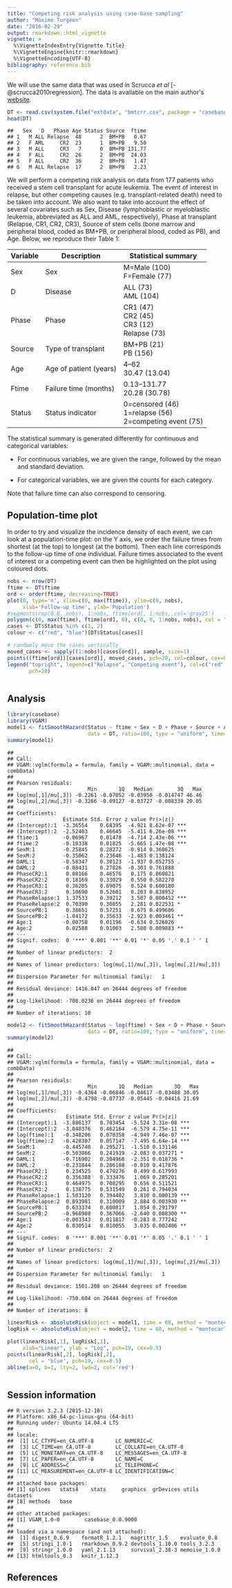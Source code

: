 ```yaml
---
title: "Competing risk analysis using case-base sampling"
author: "Maxime Turgeon"
date: "2016-02-29"
output: rmarkdown::html_vignette
vignette: >
  %\VignetteIndexEntry{Vignette Title}
  %\VignetteEngine{knitr::rmarkdown}
  %\VignetteEncoding{UTF-8}
bibliography: reference.bib
---
```


We will use the same data that was used in Scrucca *et al* [-@scrucca2010regression]. The data is available on the main author's [website](http://www.stat.unipg.it/luca/R/).


```r
DT <- read.csv(system.file("extdata", "bmtcrr.csv", package = "casebase"))
head(DT)
```

```
##   Sex   D   Phase Age Status Source  ftime
## 1   M ALL Relapse  48      2  BM+PB   0.67
## 2   F AML     CR2  23      1  BM+PB   9.50
## 3   M ALL     CR3   7      0  BM+PB 131.77
## 4   F ALL     CR2  26      2  BM+PB  24.03
## 5   F ALL     CR2  36      2  BM+PB   1.47
## 6   M ALL Relapse  17      2  BM+PB   2.23
```

We will perform a competing risk analysis on data from 177 patients who received a stem cell transplant for acute leukemia. The event of interest in relapse, but other competing causes (e.g. transplant-related death) need to be taken into account. We also want to take into account the effect of several covariates such as Sex, Disease (lymphoblastic or myeloblastic leukemia, abbreviated as ALL and AML, respectively), Phase at transplant (Relapse, CR1, CR2, CR3), Source of stem cells (bone marrow and peripheral blood, coded as BM+PB, or peripheral blood, coded as PB), and Age. Below, we reproduce their Table 1:

| Variable | Description            | Statistical summary    |
| -------- | ---------------------- | ---------------------- |
| Sex      | Sex                    | M=Male (100) <br> F=Female (77) |
| D        | Disease                | ALL (73) <br> AML (104) |
| Phase    | Phase                  | CR1 (47) <br> CR2 (45) <br> CR3 (12) <br> Relapse (73) |
| Source   | Type of transplant     | BM+PB (21) <br> PB (156) |
| Age      | Age of patient (years) | 4–62 <br> 30.47 (13.04) |
| Ftime    | Failure time (months)  | 0.13–131.77 <br> 20.28 (30.78) |
| Status   | Status indicator       | 0=censored (46) <br> 1=relapse (56) <br> 2=competing event (75) |

The statistical summary is generated differently for continuous and categorical variables: 

 - For continuous variables, we are given the range, followed by the mean and standard deviation.
 
 - For categorical variables, we are given the counts for each category.
 
Note that failure time can also correspond to censoring.

## Population-time plot

In order to try and visualize the incidence density of each event, we can look at a population-time plot: on the Y axis, we order the failure times from shortest (at the top) to longest (at the bottom). Then each line corresponds to the follow-up time of one individual. Failure times associated to the event of interest or a competing event can then be highlighted on the plot using coloured dots.


```r
nobs <- nrow(DT)
ftime <- DT$ftime
ord <- order(ftime, decreasing=TRUE)
plot(0, type='n', xlim=c(0, max(ftime)), ylim=c(0, nobs), 
     xlab='Follow-up time', ylab='Population')
#segments(rep(0.0, nobs), 1:nobs, ftime[ord], 1:nobs, col='gray25')
polygon(c(0, max(ftime), ftime[ord], 0), c(0, 0, 1:nobs, nobs), col = "gray90")
cases <- DT$Status %in% c(1, 2)
colour <- c("red", "blue")[DT$Status[cases]]

# randomly move the cases vertically
moved_cases <- sapply((1:nobs)[cases[ord]], sample, size=1)
points((ftime[ord])[cases[ord]], moved_cases, pch=20, col=colour, cex=0.5)
legend("topright", legend=c("Relapse", "Competing event"), col=c("red", "blue"),
       pch=20)
```

<img src="competingRisk_files/figure-html/unnamed-chunk-2-1.png" title="" alt="" style="display: block; margin: auto;" />

## Analysis


```r
library(casebase)
library(VGAM)
model1 <- fitSmoothHazard(Status ~ ftime + Sex + D + Phase + Source + Age, 
                          data = DT, ratio=100, type = "uniform", time="ftime")
summary(model1)
```

```
## 
## Call:
## VGAM::vglm(formula = formula, family = VGAM::multinomial, data = combData)
## 
## Pearson residuals:
##                        Min       1Q   Median        3Q   Max
## log(mu[,1]/mu[,3]) -0.2261 -0.07052 -0.03950 -0.014747 46.46
## log(mu[,2]/mu[,3]) -0.3266 -0.09127 -0.03727 -0.008339 20.05
## 
## Coefficients:
##                Estimate Std. Error z value Pr(>|z|)    
## (Intercept):1  -3.36554    0.68395  -4.921 8.62e-07 ***
## (Intercept):2  -2.52403    0.46645  -5.411 6.26e-08 ***
## ftime:1        -0.06967    0.01478  -4.714 2.43e-06 ***
## ftime:2        -0.10338    0.01825  -5.665 1.47e-08 ***
## SexM:1         -0.25845    0.28272  -0.914 0.360625    
## SexM:2         -0.35062    0.23646  -1.483 0.138124    
## DAML:1         -0.58347    0.30123  -1.937 0.052755 .  
## DAML:2         -0.08431    0.27826  -0.303 0.761888    
## PhaseCR2:1      0.08166    0.46576   0.175 0.860821    
## PhaseCR2:2      0.18169    0.33029   0.550 0.582270    
## PhaseCR3:1      0.36205    0.69075   0.524 0.600180    
## PhaseCR3:2      0.10690    0.52601   0.203 0.838952    
## PhaseRelapse:1  1.37533    0.39212   3.507 0.000452 ***
## PhaseRelapse:2  0.70390    0.30855   2.281 0.022531 *  
## SourcePB:1      0.38651    0.57251   0.675 0.499606    
## SourcePB:2     -1.04172    0.35633  -2.923 0.003461 ** 
## Age:1          -0.00758    0.01196  -0.634 0.526026    
## Age:2           0.02588    0.01003   2.580 0.009883 ** 
## ---
## Signif. codes:  0 '***' 0.001 '**' 0.01 '*' 0.05 '.' 0.1 ' ' 1
## 
## Number of linear predictors:  2 
## 
## Names of linear predictors: log(mu[,1]/mu[,3]), log(mu[,2]/mu[,3])
## 
## Dispersion Parameter for multinomial family:   1
## 
## Residual deviance: 1416.047 on 26444 degrees of freedom
## 
## Log-likelihood: -708.0236 on 26444 degrees of freedom
## 
## Number of iterations: 10
```


```r
model2 <- fitSmoothHazard(Status ~ log(ftime) + Sex + D + Phase + Source + Age, 
                          data = DT, ratio=100, type = "uniform", time="ftime")
summary(model2)
```

```
## 
## Call:
## VGAM::vglm(formula = formula, family = VGAM::multinomial, data = combData)
## 
## Pearson residuals:
##                        Min       1Q   Median       3Q   Max
## log(mu[,1]/mu[,3]) -0.4364 -0.06846 -0.04617 -0.03488 30.05
## log(mu[,2]/mu[,3]) -0.4798 -0.07737 -0.05445 -0.04416 21.69
## 
## Coefficients:
##                 Estimate Std. Error z value Pr(>|z|)    
## (Intercept):1  -3.886137   0.703454  -5.524 3.31e-08 ***
## (Intercept):2  -3.040376   0.462164  -6.579 4.75e-11 ***
## log(ftime):1   -0.348206   0.070358  -4.949 7.46e-07 ***
## log(ftime):2   -0.428307   0.057147  -7.495 6.64e-14 ***
## SexM:1         -0.445740   0.295271  -1.510 0.131146    
## SexM:2         -0.503866   0.241919  -2.083 0.037271 *  
## DAML:1         -0.716902   0.304968  -2.351 0.018736 *  
## DAML:2         -0.231844   0.286188  -0.810 0.417876    
## PhaseCR2:1      0.234525   0.470276   0.499 0.617993    
## PhaseCR2:2      0.356388   0.333476   1.069 0.285201    
## PhaseCR3:1      0.464975   0.708295   0.656 0.511521    
## PhaseCR3:2      0.138775   0.531549   0.261 0.794034    
## PhaseRelapse:1  1.503120   0.394482   3.810 0.000139 ***
## PhaseRelapse:2  0.893981   0.310009   2.884 0.003930 ** 
## SourcePB:1      0.633374   0.600817   1.054 0.291797    
## SourcePB:2     -0.968908   0.367066  -2.640 0.008300 ** 
## Age:1          -0.003343   0.011817  -0.283 0.777242    
## Age:2           0.030514   0.010055   3.035 0.002406 ** 
## ---
## Signif. codes:  0 '***' 0.001 '**' 0.01 '*' 0.05 '.' 0.1 ' ' 1
## 
## Number of linear predictors:  2 
## 
## Names of linear predictors: log(mu[,1]/mu[,3]), log(mu[,2]/mu[,3])
## 
## Dispersion Parameter for multinomial family:   1
## 
## Residual deviance: 1501.208 on 26444 degrees of freedom
## 
## Log-likelihood: -750.604 on 26444 degrees of freedom
## 
## Number of iterations: 8
```


```r
linearRisk <- absoluteRisk(object = model1, time = 60, method = "montecarlo")
logRisk <- absoluteRisk(object = model2, time = 60, method = "montecarlo")

plot(linearRisk[,1], logRisk[,1],
     xlab="Linear", ylab = "Log", pch=19, cex=0.5)
points(linearRisk[,2], logRisk[,2],
       col = 'blue', pch=19, cex=0.5)
abline(a=0, b=1, lty=2, lwd=2, col='red')
```

<img src="competingRisk_files/figure-html/unnamed-chunk-5-1.png" title="" alt="" style="display: block; margin: auto;" />

## Session information


```
## R version 3.2.3 (2015-12-10)
## Platform: x86_64-pc-linux-gnu (64-bit)
## Running under: Ubuntu 14.04.4 LTS
## 
## locale:
##  [1] LC_CTYPE=en_CA.UTF-8       LC_NUMERIC=C              
##  [3] LC_TIME=en_CA.UTF-8        LC_COLLATE=en_CA.UTF-8    
##  [5] LC_MONETARY=en_CA.UTF-8    LC_MESSAGES=en_CA.UTF-8   
##  [7] LC_PAPER=en_CA.UTF-8       LC_NAME=C                 
##  [9] LC_ADDRESS=C               LC_TELEPHONE=C            
## [11] LC_MEASUREMENT=en_CA.UTF-8 LC_IDENTIFICATION=C       
## 
## attached base packages:
## [1] splines   stats4    stats     graphics  grDevices utils     datasets 
## [8] methods   base     
## 
## other attached packages:
## [1] VGAM_1.0-0        casebase_0.0.9000
## 
## loaded via a namespace (and not attached):
##  [1] digest_0.6.9    formatR_1.2.1   magrittr_1.5    evaluate_0.8   
##  [5] stringi_1.0-1   rmarkdown_0.9.2 devtools_1.10.0 tools_3.2.3    
##  [9] stringr_1.0.0   yaml_2.1.13     survival_2.38-3 memoise_1.0.0  
## [13] htmltools_0.3   knitr_1.12.3
```
## References
